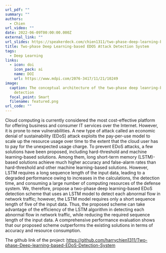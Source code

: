 ```yaml
---
url_pdf: ""
summary: ""
authors:
  - Chien
url_video: ""
date: 2022-06-09T00:00:00.000Z
external_link: ""
url_slides: https://speakerdeck.com/chien1311/two-phase-deep-learning-based-edos-attack-detection-system
title: Two-phase Deep Learning-based EDOS Attack Detection System
tags:
  - Deep Learning
links:
  - icon: doi
    icon_pack: ai
    name: DOI
    url: https://www.mdpi.com/2076-3417/11/21/10249
image:
  caption: The conceptual architecture of the two-phase deep leanring-based EDoS
    detection
  focal_point: Smart
  filename: featured.png
url_code: ""
---
```

Cloud computing is currently considered the most cost-effective platform for offering business and consumer IT services over the Internet. However, it is prone to new vulnerabilities. A new type of attack called an economic denial of sustainability (EDoS) attack exploits the pay-per-use model to scale up the resource usage over time to the extent that the cloud user has to pay for the unexpected usage charge. To prevent EDoS attacks, a few solutions have been proposed, including hard-threshold and machine learning-based solutions. Among them, long short-term memory (LSTM)-based solutions achieve much higher accuracy and false-alarm rates than hard-threshold and other machine learning-based solutions. However, LSTM requires a long sequence length of the input data, leading to a degraded performance owing to increases in the calculations, the detection time, and consuming a large number of computing resources of the defense system. We, therefore, propose a two-phase deep learning-based EDoS detection scheme that uses an LSTM model to detect each abnormal flow in network traffic; however, the LSTM model requires only a short sequence length of five of the input data. Thus, the proposed scheme can take advantage of the efficiency of the LSTM algorithm in detecting each abnormal flow in network traffic, while reducing the required sequence length of the input data. A comprehensive performance evaluation shows that our proposed scheme outperforms the existing solutions in terms of accuracy and resource consumption.


The github link of the project: https://github.com/harrychien1311/Two-phase-Deep-learning-based-EDoS-Detection-System
